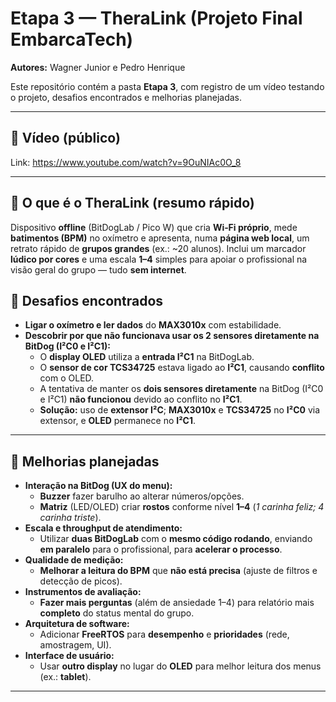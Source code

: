 # Etapa 3 — TheraLink (Projeto Final EmbarcaTech)
**Autores:** Wagner Junior e Pedro Henrique

Este repositório contém a pasta **Etapa 3**, com registro de um vídeo testando o projeto, desafios encontrados e melhorias planejadas.

---

## 🎥 Vídeo (público)
Link: https://www.youtube.com/watch?v=9OuNIAc0O_8  

---

## 🧩 O que é o TheraLink (resumo rápido)
Dispositivo **offline** (BitDogLab / Pico W) que cria **Wi‑Fi próprio**, mede **batimentos (BPM)** no oxímetro e apresenta, numa **página web local**, um retrato rápido de **grupos grandes** (ex.: ~20 alunos). Inclui um marcador **lúdico por cores** e uma escala **1–4** simples para apoiar o profissional na visão geral do grupo — tudo **sem internet**.


## 🧪 Desafios encontrados
- **Ligar o oxímetro e ler dados** do **MAX3010x** com estabilidade.
- **Descobrir por que não funcionava usar os 2 sensores diretamente na BitDog (I²C0 e I²C1):**
  - O **display OLED** utiliza a **entrada I²C1** na BitDogLab.
  - O **sensor de cor TCS34725** estava ligado ao **I²C1**, causando **conflito** com o OLED.
  - A tentativa de manter os **dois sensores diretamente** na BitDog (I²C0 e I²C1) **não funcionou** devido ao conflito no **I²C1**.
  - **Solução:** uso de **extensor I²C**; **MAX3010x** e **TCS34725** no **I²C0** via extensor, e **OLED** permanece no **I²C1**.

---

## 🚀 Melhorias planejadas
- **Interação na BitDog (UX do menu):**
  - **Buzzer** fazer barulho ao alterar números/opções.
  - **Matriz** (LED/OLED) criar **rostos** conforme nível **1–4** (*1 carinha feliz; 4 carinha triste*).
- **Escala e throughput de atendimento:**
  - Utilizar **duas BitDogLab** com o **mesmo código rodando**, enviando **em paralelo** para o profissional, para **acelerar o processo**.
- **Qualidade de medição:**
  - **Melhorar a leitura do BPM** que **não está precisa** (ajuste de filtros e detecção de picos).
- **Instrumentos de avaliação:**
  - **Fazer mais perguntas** (além de ansiedade 1–4) para relatório mais **completo** do status mental do grupo.
- **Arquitetura de software:**
  - Adicionar **FreeRTOS** para **desempenho** e **prioridades** (rede, amostragem, UI).
- **Interface de usuário:**
  - Usar **outro display** no lugar do **OLED** para melhor leitura dos menus (ex.: **tablet**).

---

